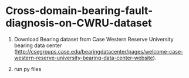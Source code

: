 # Cross-domain-bearing-fault-diagnosis-on-CWRU-dataset

1. Download Bearing dataset from Case Western Reserve University bearing data center (http://csegroups.case.edu/bearingdatacenter/pages/welcome-case-western-reserve-university-bearing-data-center-website).

2. run py files
